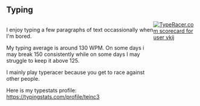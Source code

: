 ## Typing

<div style="display: flex; justify-content: space-between; align-items: start;">
<div>
<p>I enjoy typing a few paragraphs of text occassionally when I'm bored.</p>
<p>My typing average is around 130 WPM. On some days i may break 150 consistently while on some days I may struggle to keep it above 125.</p>
<p>I mainly play typeracer because you get to race against other people.</p>
<p>Here is my typestats profile: <a href="https://typingstats.com/profile/teinc3">https://typingstats.com/profile/teinc3</a></p>
</div>
<a href="https://data.typeracer.com/pit/profile?user=vkij&ref=badge" target="_top"><img src="https://data.typeracer.com/misc/badge?user=vkij" border="0" alt="TypeRacer.com scorecard for user vkij"/></a>
</div>